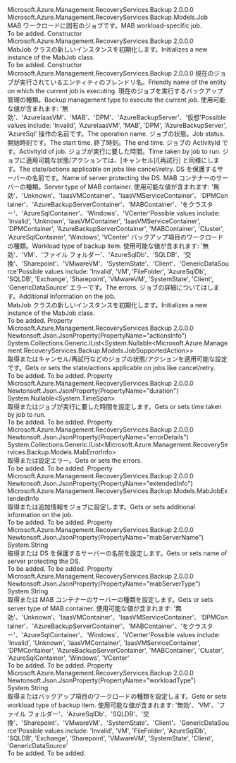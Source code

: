 <Type Name="MabJob" FullName="Microsoft.Azure.Management.RecoveryServices.Backup.Models.MabJob">
  <TypeSignature Language="C#" Value="public class MabJob : Microsoft.Azure.Management.RecoveryServices.Backup.Models.Job" />
  <TypeSignature Language="ILAsm" Value=".class public auto ansi beforefieldinit MabJob extends Microsoft.Azure.Management.RecoveryServices.Backup.Models.Job" />
  <TypeSignature Language="DocId" Value="T:Microsoft.Azure.Management.RecoveryServices.Backup.Models.MabJob" />
  <TypeSignature Language="VB.NET" Value="Public Class MabJob&#xA;Inherits Job" />
  <TypeSignature Language="F#" Value="type MabJob = class&#xA;    inherit Job" />
  <AssemblyInfo>
    <AssemblyName>Microsoft.Azure.Management.RecoveryServices.Backup</AssemblyName>
    <AssemblyVersion>2.0.0.0</AssemblyVersion>
  </AssemblyInfo>
  <Base>
    <BaseTypeName>Microsoft.Azure.Management.RecoveryServices.Backup.Models.Job</BaseTypeName>
  </Base>
  <Interfaces />
  <Docs>
    <summary>
            <span data-ttu-id="33f2b-101">MAB ワークロードに固有のジョブです。</span><span class="sxs-lookup"><span data-stu-id="33f2b-101">MAB workload-specific job.</span></span>
            </summary>
    <remarks>To be added.</remarks>
  </Docs>
  <Members>
    <Member MemberName=".ctor">
      <MemberSignature Language="C#" Value="public MabJob ();" />
      <MemberSignature Language="ILAsm" Value=".method public hidebysig specialname rtspecialname instance void .ctor() cil managed" />
      <MemberSignature Language="DocId" Value="M:Microsoft.Azure.Management.RecoveryServices.Backup.Models.MabJob.#ctor" />
      <MemberSignature Language="VB.NET" Value="Public Sub New ()" />
      <MemberType>Constructor</MemberType>
      <AssemblyInfo>
        <AssemblyName>Microsoft.Azure.Management.RecoveryServices.Backup</AssemblyName>
        <AssemblyVersion>2.0.0.0</AssemblyVersion>
      </AssemblyInfo>
      <Parameters />
      <Docs>
        <summary>
            <span data-ttu-id="33f2b-102">MabJob クラスの新しいインスタンスを初期化します。</span><span class="sxs-lookup"><span data-stu-id="33f2b-102">Initializes a new instance of the MabJob class.</span></span>
            </summary>
        <remarks>To be added.</remarks>
      </Docs>
    </Member>
    <Member MemberName=".ctor">
      <MemberSignature Language="C#" Value="public MabJob (string entityFriendlyName = null, string backupManagementType = null, string operation = null, string status = null, Nullable&lt;DateTime&gt; startTime = null, Nullable&lt;DateTime&gt; endTime = null, string activityId = null, Nullable&lt;TimeSpan&gt; duration = null, System.Collections.Generic.IList&lt;Nullable&lt;Microsoft.Azure.Management.RecoveryServices.Backup.Models.JobSupportedAction&gt;&gt; actionsInfo = null, string mabServerName = null, string mabServerType = null, string workloadType = null, System.Collections.Generic.IList&lt;Microsoft.Azure.Management.RecoveryServices.Backup.Models.MabErrorInfo&gt; errorDetails = null, Microsoft.Azure.Management.RecoveryServices.Backup.Models.MabJobExtendedInfo extendedInfo = null);" />
      <MemberSignature Language="ILAsm" Value=".method public hidebysig specialname rtspecialname instance void .ctor(string entityFriendlyName, string backupManagementType, string operation, string status, valuetype System.Nullable`1&lt;valuetype System.DateTime&gt; startTime, valuetype System.Nullable`1&lt;valuetype System.DateTime&gt; endTime, string activityId, valuetype System.Nullable`1&lt;valuetype System.TimeSpan&gt; duration, class System.Collections.Generic.IList`1&lt;valuetype System.Nullable`1&lt;valuetype Microsoft.Azure.Management.RecoveryServices.Backup.Models.JobSupportedAction&gt;&gt; actionsInfo, string mabServerName, string mabServerType, string workloadType, class System.Collections.Generic.IList`1&lt;class Microsoft.Azure.Management.RecoveryServices.Backup.Models.MabErrorInfo&gt; errorDetails, class Microsoft.Azure.Management.RecoveryServices.Backup.Models.MabJobExtendedInfo extendedInfo) cil managed" />
      <MemberSignature Language="DocId" Value="M:Microsoft.Azure.Management.RecoveryServices.Backup.Models.MabJob.#ctor(System.String,System.String,System.String,System.String,System.Nullable{System.DateTime},System.Nullable{System.DateTime},System.String,System.Nullable{System.TimeSpan},System.Collections.Generic.IList{System.Nullable{Microsoft.Azure.Management.RecoveryServices.Backup.Models.JobSupportedAction}},System.String,System.String,System.String,System.Collections.Generic.IList{Microsoft.Azure.Management.RecoveryServices.Backup.Models.MabErrorInfo},Microsoft.Azure.Management.RecoveryServices.Backup.Models.MabJobExtendedInfo)" />
      <MemberSignature Language="VB.NET" Value="Public Sub New (Optional entityFriendlyName As String = null, Optional backupManagementType As String = null, Optional operation As String = null, Optional status As String = null, Optional startTime As Nullable(Of DateTime) = null, Optional endTime As Nullable(Of DateTime) = null, Optional activityId As String = null, Optional duration As Nullable(Of TimeSpan) = null, Optional actionsInfo As IList(Of Nullable(Of JobSupportedAction)) = null, Optional mabServerName As String = null, Optional mabServerType As String = null, Optional workloadType As String = null, Optional errorDetails As IList(Of MabErrorInfo) = null, Optional extendedInfo As MabJobExtendedInfo = null)" />
      <MemberSignature Language="F#" Value="new Microsoft.Azure.Management.RecoveryServices.Backup.Models.MabJob : string * string * string * string * Nullable&lt;DateTime&gt; * Nullable&lt;DateTime&gt; * string * Nullable&lt;TimeSpan&gt; * System.Collections.Generic.IList&lt;Nullable&lt;Microsoft.Azure.Management.RecoveryServices.Backup.Models.JobSupportedAction&gt;&gt; * string * string * string * System.Collections.Generic.IList&lt;Microsoft.Azure.Management.RecoveryServices.Backup.Models.MabErrorInfo&gt; * Microsoft.Azure.Management.RecoveryServices.Backup.Models.MabJobExtendedInfo -&gt; Microsoft.Azure.Management.RecoveryServices.Backup.Models.MabJob" Usage="new Microsoft.Azure.Management.RecoveryServices.Backup.Models.MabJob (entityFriendlyName, backupManagementType, operation, status, startTime, endTime, activityId, duration, actionsInfo, mabServerName, mabServerType, workloadType, errorDetails, extendedInfo)" />
      <MemberType>Constructor</MemberType>
      <AssemblyInfo>
        <AssemblyName>Microsoft.Azure.Management.RecoveryServices.Backup</AssemblyName>
        <AssemblyVersion>2.0.0.0</AssemblyVersion>
      </AssemblyInfo>
      <Parameters>
        <Parameter Name="entityFriendlyName" Type="System.String" />
        <Parameter Name="backupManagementType" Type="System.String" />
        <Parameter Name="operation" Type="System.String" />
        <Parameter Name="status" Type="System.String" />
        <Parameter Name="startTime" Type="System.Nullable&lt;System.DateTime&gt;" />
        <Parameter Name="endTime" Type="System.Nullable&lt;System.DateTime&gt;" />
        <Parameter Name="activityId" Type="System.String" />
        <Parameter Name="duration" Type="System.Nullable&lt;System.TimeSpan&gt;" />
        <Parameter Name="actionsInfo" Type="System.Collections.Generic.IList&lt;System.Nullable&lt;Microsoft.Azure.Management.RecoveryServices.Backup.Models.JobSupportedAction&gt;&gt;" />
        <Parameter Name="mabServerName" Type="System.String" />
        <Parameter Name="mabServerType" Type="System.String" />
        <Parameter Name="workloadType" Type="System.String" />
        <Parameter Name="errorDetails" Type="System.Collections.Generic.IList&lt;Microsoft.Azure.Management.RecoveryServices.Backup.Models.MabErrorInfo&gt;" />
        <Parameter Name="extendedInfo" Type="Microsoft.Azure.Management.RecoveryServices.Backup.Models.MabJobExtendedInfo" />
      </Parameters>
      <Docs>
        <param name="entityFriendlyName"><span data-ttu-id="33f2b-103">現在のジョブが実行されているエンティティのフレンドリ名。</span><span class="sxs-lookup"><span data-stu-id="33f2b-103">Friendly name of the entity on which the current job is executing.</span></span></param>
        <param name="backupManagementType"><span data-ttu-id="33f2b-104">現在のジョブを実行するバックアップ管理の種類。</span><span class="sxs-lookup"><span data-stu-id="33f2b-104">Backup management type to execute the current job.</span></span> <span data-ttu-id="33f2b-105">使用可能な値が含まれます: '無効'、'AzureIaasVM'、'MAB'、'DPM'、'AzureBackupServer'、'仮想'</span><span class="sxs-lookup"><span data-stu-id="33f2b-105">Possible values include: 'Invalid', 'AzureIaasVM', 'MAB', 'DPM', 'AzureBackupServer', 'AzureSql'</span></span></param>
        <param name="operation"><span data-ttu-id="33f2b-106">操作の名前です。</span><span class="sxs-lookup"><span data-stu-id="33f2b-106">The operation name.</span></span></param>
        <param name="status"><span data-ttu-id="33f2b-107">ジョブの状態。</span><span class="sxs-lookup"><span data-stu-id="33f2b-107">Job status.</span></span></param>
        <param name="startTime"><span data-ttu-id="33f2b-108">開始時刻です。</span><span class="sxs-lookup"><span data-stu-id="33f2b-108">The start time.</span></span></param>
        <param name="endTime"><span data-ttu-id="33f2b-109">終了時刻。</span><span class="sxs-lookup"><span data-stu-id="33f2b-109">The end time.</span></span></param>
        <param name="activityId"><span data-ttu-id="33f2b-110">ジョブの ActivityId です。</span><span class="sxs-lookup"><span data-stu-id="33f2b-110">ActivityId of job.</span></span></param>
        <param name="duration"><span data-ttu-id="33f2b-111">ジョブが実行に要した時間。</span><span class="sxs-lookup"><span data-stu-id="33f2b-111">Time taken by job to run.</span></span></param>
        <param name="actionsInfo"><span data-ttu-id="33f2b-112">ジョブに適用可能な状態/アクションでは、[キャンセル]/[再試行] と同様にします。</span><span class="sxs-lookup"><span data-stu-id="33f2b-112">The state/actions applicable on jobs like cancel/retry.</span></span></param>
        <param name="mabServerName"><span data-ttu-id="33f2b-113">DS を保護するサーバーの名前です。</span><span class="sxs-lookup"><span data-stu-id="33f2b-113">Name of server protecting the DS.</span></span></param>
        <param name="mabServerType"><span data-ttu-id="33f2b-114">MAB コンテナーのサーバーの種類。</span><span class="sxs-lookup"><span data-stu-id="33f2b-114">Server type of MAB container.</span></span> <span data-ttu-id="33f2b-115">使用可能な値が含まれます: '無効'、'Unknown'、'IaasVMContainer'、'IaasVMServiceContainer'、'DPMContainer'、'AzureBackupServerContainer'、'MABContainer'、'をクラスター'、'AzureSqlContainer'、'Windows'、'VCenter'</span><span class="sxs-lookup"><span data-stu-id="33f2b-115">Possible values include: 'Invalid', 'Unknown', 'IaasVMContainer', 'IaasVMServiceContainer', 'DPMContainer', 'AzureBackupServerContainer', 'MABContainer', 'Cluster', 'AzureSqlContainer', 'Windows', 'VCenter'</span></span></param>
        <param name="workloadType"><span data-ttu-id="33f2b-116">バックアップ項目のワークロードの種類。</span><span class="sxs-lookup"><span data-stu-id="33f2b-116">Workload type of backup item.</span></span> <span data-ttu-id="33f2b-117">使用可能な値が含まれます: '無効'、'VM'、'ファイル フォルダー'、'AzureSqlDb'、'SQLDB'、'交換'、'Sharepoint'、'VMwareVM'、'SystemState'、'Client'、'GenericDataSource'</span><span class="sxs-lookup"><span data-stu-id="33f2b-117">Possible values include: 'Invalid', 'VM', 'FileFolder', 'AzureSqlDb', 'SQLDB', 'Exchange', 'Sharepoint', 'VMwareVM', 'SystemState', 'Client', 'GenericDataSource'</span></span></param>
        <param name="errorDetails"><span data-ttu-id="33f2b-118">エラーです。</span><span class="sxs-lookup"><span data-stu-id="33f2b-118">The errors.</span></span></param>
        <param name="extendedInfo"><span data-ttu-id="33f2b-119">ジョブの詳細についてはします。</span><span class="sxs-lookup"><span data-stu-id="33f2b-119">Additional information on the job.</span></span></param>
        <summary>
            <span data-ttu-id="33f2b-120">MabJob クラスの新しいインスタンスを初期化します。</span><span class="sxs-lookup"><span data-stu-id="33f2b-120">Initializes a new instance of the MabJob class.</span></span>
            </summary>
        <remarks>To be added.</remarks>
      </Docs>
    </Member>
    <Member MemberName="ActionsInfo">
      <MemberSignature Language="C#" Value="public System.Collections.Generic.IList&lt;Nullable&lt;Microsoft.Azure.Management.RecoveryServices.Backup.Models.JobSupportedAction&gt;&gt; ActionsInfo { get; set; }" />
      <MemberSignature Language="ILAsm" Value=".property instance class System.Collections.Generic.IList`1&lt;valuetype System.Nullable`1&lt;valuetype Microsoft.Azure.Management.RecoveryServices.Backup.Models.JobSupportedAction&gt;&gt; ActionsInfo" />
      <MemberSignature Language="DocId" Value="P:Microsoft.Azure.Management.RecoveryServices.Backup.Models.MabJob.ActionsInfo" />
      <MemberSignature Language="VB.NET" Value="Public Property ActionsInfo As IList(Of Nullable(Of JobSupportedAction))" />
      <MemberSignature Language="F#" Value="member this.ActionsInfo : System.Collections.Generic.IList&lt;Nullable&lt;Microsoft.Azure.Management.RecoveryServices.Backup.Models.JobSupportedAction&gt;&gt; with get, set" Usage="Microsoft.Azure.Management.RecoveryServices.Backup.Models.MabJob.ActionsInfo" />
      <MemberType>Property</MemberType>
      <AssemblyInfo>
        <AssemblyName>Microsoft.Azure.Management.RecoveryServices.Backup</AssemblyName>
        <AssemblyVersion>2.0.0.0</AssemblyVersion>
      </AssemblyInfo>
      <Attributes>
        <Attribute>
          <AttributeName>Newtonsoft.Json.JsonProperty(PropertyName="actionsInfo")</AttributeName>
        </Attribute>
      </Attributes>
      <ReturnValue>
        <ReturnType>System.Collections.Generic.IList&lt;System.Nullable&lt;Microsoft.Azure.Management.RecoveryServices.Backup.Models.JobSupportedAction&gt;&gt;</ReturnType>
      </ReturnValue>
      <Docs>
        <summary>
            <span data-ttu-id="33f2b-121">取得またはキャンセル/再試行などのジョブの状態/アクションを適用可能な設定です。</span><span class="sxs-lookup"><span data-stu-id="33f2b-121">Gets or sets the state/actions applicable on jobs like cancel/retry.</span></span>
            </summary>
        <value>To be added.</value>
        <remarks>To be added.</remarks>
      </Docs>
    </Member>
    <Member MemberName="Duration">
      <MemberSignature Language="C#" Value="public Nullable&lt;TimeSpan&gt; Duration { get; set; }" />
      <MemberSignature Language="ILAsm" Value=".property instance valuetype System.Nullable`1&lt;valuetype System.TimeSpan&gt; Duration" />
      <MemberSignature Language="DocId" Value="P:Microsoft.Azure.Management.RecoveryServices.Backup.Models.MabJob.Duration" />
      <MemberSignature Language="VB.NET" Value="Public Property Duration As Nullable(Of TimeSpan)" />
      <MemberSignature Language="F#" Value="member this.Duration : Nullable&lt;TimeSpan&gt; with get, set" Usage="Microsoft.Azure.Management.RecoveryServices.Backup.Models.MabJob.Duration" />
      <MemberType>Property</MemberType>
      <AssemblyInfo>
        <AssemblyName>Microsoft.Azure.Management.RecoveryServices.Backup</AssemblyName>
        <AssemblyVersion>2.0.0.0</AssemblyVersion>
      </AssemblyInfo>
      <Attributes>
        <Attribute>
          <AttributeName>Newtonsoft.Json.JsonProperty(PropertyName="duration")</AttributeName>
        </Attribute>
      </Attributes>
      <ReturnValue>
        <ReturnType>System.Nullable&lt;System.TimeSpan&gt;</ReturnType>
      </ReturnValue>
      <Docs>
        <summary>
            <span data-ttu-id="33f2b-122">取得またはジョブが実行に要した時間を設定します。</span><span class="sxs-lookup"><span data-stu-id="33f2b-122">Gets or sets time taken by job to run.</span></span>
            </summary>
        <value>To be added.</value>
        <remarks>To be added.</remarks>
      </Docs>
    </Member>
    <Member MemberName="ErrorDetails">
      <MemberSignature Language="C#" Value="public System.Collections.Generic.IList&lt;Microsoft.Azure.Management.RecoveryServices.Backup.Models.MabErrorInfo&gt; ErrorDetails { get; set; }" />
      <MemberSignature Language="ILAsm" Value=".property instance class System.Collections.Generic.IList`1&lt;class Microsoft.Azure.Management.RecoveryServices.Backup.Models.MabErrorInfo&gt; ErrorDetails" />
      <MemberSignature Language="DocId" Value="P:Microsoft.Azure.Management.RecoveryServices.Backup.Models.MabJob.ErrorDetails" />
      <MemberSignature Language="VB.NET" Value="Public Property ErrorDetails As IList(Of MabErrorInfo)" />
      <MemberSignature Language="F#" Value="member this.ErrorDetails : System.Collections.Generic.IList&lt;Microsoft.Azure.Management.RecoveryServices.Backup.Models.MabErrorInfo&gt; with get, set" Usage="Microsoft.Azure.Management.RecoveryServices.Backup.Models.MabJob.ErrorDetails" />
      <MemberType>Property</MemberType>
      <AssemblyInfo>
        <AssemblyName>Microsoft.Azure.Management.RecoveryServices.Backup</AssemblyName>
        <AssemblyVersion>2.0.0.0</AssemblyVersion>
      </AssemblyInfo>
      <Attributes>
        <Attribute>
          <AttributeName>Newtonsoft.Json.JsonProperty(PropertyName="errorDetails")</AttributeName>
        </Attribute>
      </Attributes>
      <ReturnValue>
        <ReturnType>System.Collections.Generic.IList&lt;Microsoft.Azure.Management.RecoveryServices.Backup.Models.MabErrorInfo&gt;</ReturnType>
      </ReturnValue>
      <Docs>
        <summary>
            <span data-ttu-id="33f2b-123">取得または設定エラー。</span><span class="sxs-lookup"><span data-stu-id="33f2b-123">Gets or sets the errors.</span></span>
            </summary>
        <value>To be added.</value>
        <remarks>To be added.</remarks>
      </Docs>
    </Member>
    <Member MemberName="ExtendedInfo">
      <MemberSignature Language="C#" Value="public Microsoft.Azure.Management.RecoveryServices.Backup.Models.MabJobExtendedInfo ExtendedInfo { get; set; }" />
      <MemberSignature Language="ILAsm" Value=".property instance class Microsoft.Azure.Management.RecoveryServices.Backup.Models.MabJobExtendedInfo ExtendedInfo" />
      <MemberSignature Language="DocId" Value="P:Microsoft.Azure.Management.RecoveryServices.Backup.Models.MabJob.ExtendedInfo" />
      <MemberSignature Language="VB.NET" Value="Public Property ExtendedInfo As MabJobExtendedInfo" />
      <MemberSignature Language="F#" Value="member this.ExtendedInfo : Microsoft.Azure.Management.RecoveryServices.Backup.Models.MabJobExtendedInfo with get, set" Usage="Microsoft.Azure.Management.RecoveryServices.Backup.Models.MabJob.ExtendedInfo" />
      <MemberType>Property</MemberType>
      <AssemblyInfo>
        <AssemblyName>Microsoft.Azure.Management.RecoveryServices.Backup</AssemblyName>
        <AssemblyVersion>2.0.0.0</AssemblyVersion>
      </AssemblyInfo>
      <Attributes>
        <Attribute>
          <AttributeName>Newtonsoft.Json.JsonProperty(PropertyName="extendedInfo")</AttributeName>
        </Attribute>
      </Attributes>
      <ReturnValue>
        <ReturnType>Microsoft.Azure.Management.RecoveryServices.Backup.Models.MabJobExtendedInfo</ReturnType>
      </ReturnValue>
      <Docs>
        <summary>
            <span data-ttu-id="33f2b-124">取得または追加情報をジョブに設定します。</span><span class="sxs-lookup"><span data-stu-id="33f2b-124">Gets or sets additional information on the job.</span></span>
            </summary>
        <value>To be added.</value>
        <remarks>To be added.</remarks>
      </Docs>
    </Member>
    <Member MemberName="MabServerName">
      <MemberSignature Language="C#" Value="public string MabServerName { get; set; }" />
      <MemberSignature Language="ILAsm" Value=".property instance string MabServerName" />
      <MemberSignature Language="DocId" Value="P:Microsoft.Azure.Management.RecoveryServices.Backup.Models.MabJob.MabServerName" />
      <MemberSignature Language="VB.NET" Value="Public Property MabServerName As String" />
      <MemberSignature Language="F#" Value="member this.MabServerName : string with get, set" Usage="Microsoft.Azure.Management.RecoveryServices.Backup.Models.MabJob.MabServerName" />
      <MemberType>Property</MemberType>
      <AssemblyInfo>
        <AssemblyName>Microsoft.Azure.Management.RecoveryServices.Backup</AssemblyName>
        <AssemblyVersion>2.0.0.0</AssemblyVersion>
      </AssemblyInfo>
      <Attributes>
        <Attribute>
          <AttributeName>Newtonsoft.Json.JsonProperty(PropertyName="mabServerName")</AttributeName>
        </Attribute>
      </Attributes>
      <ReturnValue>
        <ReturnType>System.String</ReturnType>
      </ReturnValue>
      <Docs>
        <summary>
            <span data-ttu-id="33f2b-125">取得または DS を保護するサーバーの名前を設定します。</span><span class="sxs-lookup"><span data-stu-id="33f2b-125">Gets or sets name of server protecting the DS.</span></span>
            </summary>
        <value>To be added.</value>
        <remarks>To be added.</remarks>
      </Docs>
    </Member>
    <Member MemberName="MabServerType">
      <MemberSignature Language="C#" Value="public string MabServerType { get; set; }" />
      <MemberSignature Language="ILAsm" Value=".property instance string MabServerType" />
      <MemberSignature Language="DocId" Value="P:Microsoft.Azure.Management.RecoveryServices.Backup.Models.MabJob.MabServerType" />
      <MemberSignature Language="VB.NET" Value="Public Property MabServerType As String" />
      <MemberSignature Language="F#" Value="member this.MabServerType : string with get, set" Usage="Microsoft.Azure.Management.RecoveryServices.Backup.Models.MabJob.MabServerType" />
      <MemberType>Property</MemberType>
      <AssemblyInfo>
        <AssemblyName>Microsoft.Azure.Management.RecoveryServices.Backup</AssemblyName>
        <AssemblyVersion>2.0.0.0</AssemblyVersion>
      </AssemblyInfo>
      <Attributes>
        <Attribute>
          <AttributeName>Newtonsoft.Json.JsonProperty(PropertyName="mabServerType")</AttributeName>
        </Attribute>
      </Attributes>
      <ReturnValue>
        <ReturnType>System.String</ReturnType>
      </ReturnValue>
      <Docs>
        <summary>
            <span data-ttu-id="33f2b-126">取得または MAB コンテナーのサーバーの種類を設定します。</span><span class="sxs-lookup"><span data-stu-id="33f2b-126">Gets or sets server type of MAB container.</span></span> <span data-ttu-id="33f2b-127">使用可能な値が含まれます: '無効'、'Unknown'、'IaasVMContainer'、'IaasVMServiceContainer'、'DPMContainer'、'AzureBackupServerContainer'、'MABContainer'、'をクラスター'、'AzureSqlContainer'、'Windows'、'VCenter'</span><span class="sxs-lookup"><span data-stu-id="33f2b-127">Possible values include: 'Invalid', 'Unknown', 'IaasVMContainer', 'IaasVMServiceContainer', 'DPMContainer', 'AzureBackupServerContainer', 'MABContainer', 'Cluster', 'AzureSqlContainer', 'Windows', 'VCenter'</span></span>
            </summary>
        <value>To be added.</value>
        <remarks>To be added.</remarks>
      </Docs>
    </Member>
    <Member MemberName="WorkloadType">
      <MemberSignature Language="C#" Value="public string WorkloadType { get; set; }" />
      <MemberSignature Language="ILAsm" Value=".property instance string WorkloadType" />
      <MemberSignature Language="DocId" Value="P:Microsoft.Azure.Management.RecoveryServices.Backup.Models.MabJob.WorkloadType" />
      <MemberSignature Language="VB.NET" Value="Public Property WorkloadType As String" />
      <MemberSignature Language="F#" Value="member this.WorkloadType : string with get, set" Usage="Microsoft.Azure.Management.RecoveryServices.Backup.Models.MabJob.WorkloadType" />
      <MemberType>Property</MemberType>
      <AssemblyInfo>
        <AssemblyName>Microsoft.Azure.Management.RecoveryServices.Backup</AssemblyName>
        <AssemblyVersion>2.0.0.0</AssemblyVersion>
      </AssemblyInfo>
      <Attributes>
        <Attribute>
          <AttributeName>Newtonsoft.Json.JsonProperty(PropertyName="workloadType")</AttributeName>
        </Attribute>
      </Attributes>
      <ReturnValue>
        <ReturnType>System.String</ReturnType>
      </ReturnValue>
      <Docs>
        <summary>
            <span data-ttu-id="33f2b-128">取得またはバックアップ項目のワークロードの種類を設定します。</span><span class="sxs-lookup"><span data-stu-id="33f2b-128">Gets or sets workload type of backup item.</span></span> <span data-ttu-id="33f2b-129">使用可能な値が含まれます: '無効'、'VM'、'ファイル フォルダー'、'AzureSqlDb'、'SQLDB'、'交換'、'Sharepoint'、'VMwareVM'、'SystemState'、'Client'、'GenericDataSource'</span><span class="sxs-lookup"><span data-stu-id="33f2b-129">Possible values include: 'Invalid', 'VM', 'FileFolder', 'AzureSqlDb', 'SQLDB', 'Exchange', 'Sharepoint', 'VMwareVM', 'SystemState', 'Client', 'GenericDataSource'</span></span>
            </summary>
        <value>To be added.</value>
        <remarks>To be added.</remarks>
      </Docs>
    </Member>
  </Members>
</Type>